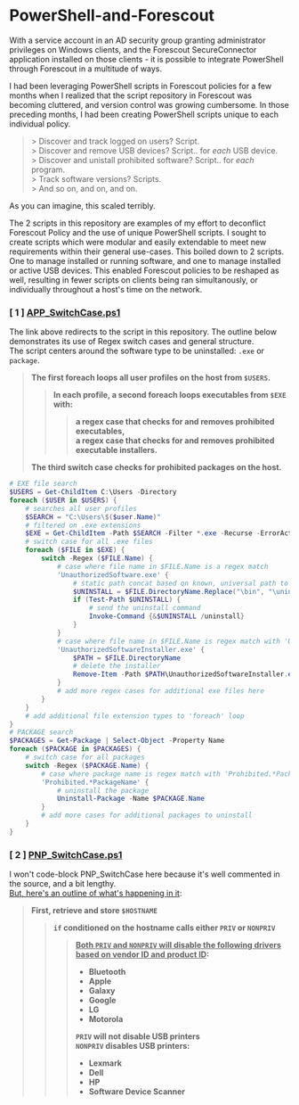 # PowerShell-and-Forescout
With a service account in an AD security group granting administrator privileges on Windows clients, and the Forescout SecureConnector application installed on those clients - it is possible to integrate PowerShell through Forescout in a multitude of ways.   

I had been leveraging PowerShell scripts in Forescout policies for a few months when I realized that the script repository in Forescout was becoming cluttered, and version control was growing cumbersome. In those preceding months, I had been creating PowerShell scripts unique to each individual policy.   
> \> Discover and track logged on users? Script.   
> \> Discover and remove USB devices? Script.. for *each* USB device.   
> \> Discover and unistall prohibited software? Script.. for *each* program.   
> \> Track software versions? Scripts.    
> \> And so on, and on, and on.    

As you can imagine, this scaled terribly.   

The 2 scripts in this repository are examples of my effort to deconflict Forescout Policy and the use of unique PowerShell scripts. I sought to create scripts which were modular and easily extendable to meet new requirements within their general use-cases. This boiled down to 2 scripts. One to manage installed or running software, and one to manage installed or active USB devices. This enabled Forescout policies to be reshaped as well, resulting in fewer scripts on clients being ran simultanously, or individually throughout a host's time on the network.   

### [ 1 ] [APP_SwitchCase.ps1](https://github.com/plmcdowe/PowerShell-and-Forescout/blob/46b27bdb2193f8ee5286ae92a2f75d76491e80e8/APP_SwitchCase.ps1)
The link above redirects to the script in this repository. The outline below demonstrates its use of Regex switch cases and general structure.      
The script centers around the software type to be uninstalled: `.exe` or `package`.     

> <b>The first foreach loops all user profiles on the host from `$USERS`.</b>
>> <b>In each profile, a second foreach loops executables from `$EXE` with:</b>
>>> <b>a regex case that checks for and removes prohibited executables,</b>     
>>> <b>a regex case that checks for and removes prohibited executable installers.</b>
>
> <b>The third switch case checks for prohibited packages on the host.</b>


```PowerShell
# EXE file search
$USERS = Get-ChildItem C:\Users -Directory
foreach ($USER in $USERS) {
    # searches all user profiles
    $SEARCH = "C:\Users\$($user.Name)"
    # filtered on .exe extensions
    $EXE = Get-ChildItem -Path $SEARCH -Filter *.exe -Recurse -ErrorAction SilentlyContinue -Force
    # switch case for all .exe files 
    foreach ($FILE in $EXE) {
        switch -Regex ($FILE.Name) {
            # case where file name in $FILE.Name is a regex match
            'UnauthorizedSoftware.exe' {
                # static path concat based on known, universal path to uninstaller
                $UNINSTALL = $FILE.DirectoryName.Replace("\bin", "\uninstall\Installer.exe")
                if (Test-Path $UNINSTALL) {
                    # send the uninstall command
                    Invoke-Command {&$UNINSTALL /uninstall}
                }
            }
            # case where file name in $FILE.Name is regex match with 'UnauthorizedSoftwareInstaller.exe'
            'UnauthorizedSoftwareInstaller.exe' {
                $PATH = $FILE.DirectoryName
                # delete the installer
                Remove-Item -Path $PATH\UnauthorizedSoftwareInstaller.exe -Force
            }
            # add more regex cases for additional exe files here
        }
    }
    # add additional file extension types to 'foreach' loop
}
# PACKAGE search
$PACKAGES = Get-Package | Select-Object -Property Name
foreach ($PACKAGE in $PACKAGES) {
    # switch case for all packages
    switch -Regex ($PACKAGE.Name) {
        # case where package name is regex match with 'Prohibited.*PackageName'
        'Prohibited.*PackageName' {
            # uninstall the package
            Uninstall-Package -Name $PACKAGE.Name
        }
        # add more cases for additional packages to uninstall
    }
}
```

### [ 2 ] [PNP_SwitchCase.ps1](https://github.com/plmcdowe/PowerShell-and-Forescout/blob/d739a8da5b674ebc42414585801fa1112dd83f2f/PNP_SwitchCase.ps1)
I won't code-block PNP_SwitchCase here because it's well commented in the source, and a bit lengthy.  
<ins>But, here's an outline of what's happening in it</ins>:    

> <b>First, retrieve and store `$HOSTNAME`</b>
>> <b>`if` conditioned on the hostname calls either `PRIV` or `NONPRIV`</b>   
>>> <b><ins>Both `PRIV` and `NONPRIV` will disable the following drivers based on vendor ID and product ID</ins>:</b>
>>> - <b>Bluetooth</b>
>>> - <b>Apple</b>
>>> - <b>Galaxy</b>
>>> - <b>Google</b>
>>> - <b>LG</b>
>>> - <b>Motorola</b>   
>>>
>>> <b>`PRIV` will not disable USB printers</b>     
>>> <b>`NONPRIV` disables USB printers:</b>
>>> - <b>Lexmark</b>
>>> - <b>Dell</b>
>>> - <b>HP</b>
>>> - <b>Software Device Scanner</b>   
